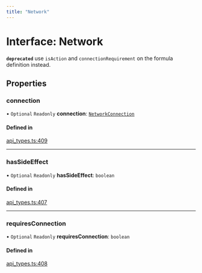 ```yaml
---
title: "Network"
---
```

# Interface: Network

**`deprecated`** use `isAction` and `connectionRequirement` on the formula definition instead.

## Properties

### connection

• `Optional` `Readonly` **connection**: [`NetworkConnection`](../enums/NetworkConnection.md)

#### Defined in

[api_types.ts:409](https://github.com/coda/packs-sdk/blob/main/api_types.ts#L409)

___

### hasSideEffect

• `Optional` `Readonly` **hasSideEffect**: `boolean`

#### Defined in

[api_types.ts:407](https://github.com/coda/packs-sdk/blob/main/api_types.ts#L407)

___

### requiresConnection

• `Optional` `Readonly` **requiresConnection**: `boolean`

#### Defined in

[api_types.ts:408](https://github.com/coda/packs-sdk/blob/main/api_types.ts#L408)
